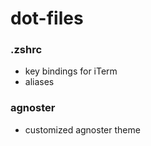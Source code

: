 # dot-files

### .zshrc

* key bindings for iTerm
* aliases

### agnoster

* customized agnoster theme
